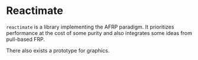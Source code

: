 # Reactimate

`reactimate` is a library implementing the AFRP paradigm.
It prioritizes performance at the cost of some purity and also integrates some ideas from pull-based FRP.

There also exists a prototype for graphics. 
